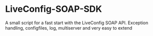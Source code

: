 LiveConfig-SOAP-SDK
===================

A small script for a fast start with the LiveConfig SOAP API. Exception handling, configfiles, log, multiserver and very easy to extend

